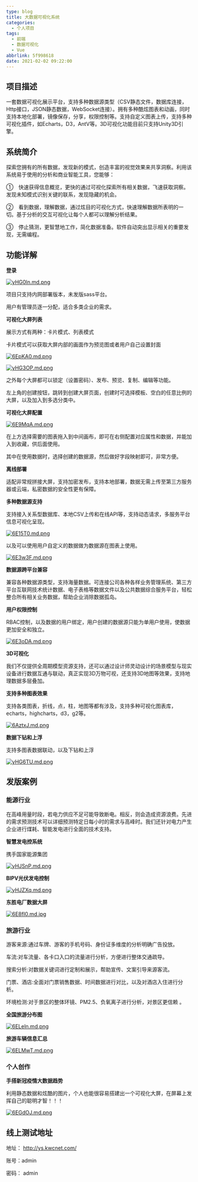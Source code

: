 ```yaml
---
type: blog
title: 大数据可视化系统
categories:
  - 个人项目
tags:
  - 前端
  - 数据可视化
  - Vue
abbrlink: 5f998618
date: 2021-02-02 09:22:00
---
```


## 项目描述

一套数据可视化展示平台，支持多种数据源类型（CSV静态文件，数据库连接，Http接口，JSON静态数据，WebSocket连接）。拥有多种酷炫图表和动画，同时支持本地化部署，镜像保存，分享，权限控制等。支持自定义图表上传，支持多种可视化插件，如Echarts，D3，AntV等。3D可视化功能目前只支持Unity3D引擎。

## 系统简介

探索您拥有的所有数据，发现新的模式，创造丰富的视觉效果来共享洞察。利用该系统易于使用的分析和商业智能工具，您能够：

①　快速获得信息概览，更快的通过可视化探索所有相关数据，飞速获取洞察。发现未知模式识别关键的联系，发现隐藏的机会。

②　看到数据，理解数据，通过炫目的可视化方式，快速理解数据所表明的一切。基于分析的交互可视化让每个人都可以理解分析结果。

③　停止猜测，更智慧地工作，简化数据准备。软件自动突出显示相关的重要发现，无需编程。

## 功能详解

**登录**

[![yHG0ln.md.png](https://s3.ax1x.com/2021/02/22/yHG0ln.md.png)](https://imgchr.com/i/yHG0ln)

项目只支持内网部署版本，未发版sass平台。

用户有管理员逐一分配，适合多类企业的需求。

**可视化大屏列表**

展示方式有两种：卡片模式、列表模式

卡片模式可以获取大屏内部的画面作为预览图或者用户自己设置封面

[![6EpKA0.md.png](https://s3.ax1x.com/2021/03/03/6EpKA0.md.png)](https://imgtu.com/i/6EpKA0)

[![yHG3OP.md.png](https://s3.ax1x.com/2021/02/22/yHG3OP.md.png)](https://imgchr.com/i/yHG3OP)

之外每个大屏都可以锁定（设置密码）、发布、预览、复制、编辑等功能。

左上角的创建按钮，跳转到创建大屏页面，创建时可选择模板、空白的任意比例的大屏，以及加入到多选分类中。

**可视化大屏配置**

[![6E9MqA.md.png](https://s3.ax1x.com/2021/03/03/6E9MqA.md.png)](https://imgtu.com/i/6E9MqA)

在上方选择需要的图表拖入到中间画布，即可在右侧配置对应属性和数据，并能加入到收藏，供后面使用。

其中在使用数据时，选择创建的数据源，然后做好字段映射即可，非常方便。

**离线部署**

适配非常规拼接大屏，支持加密发布，支持本地部署，数据无需上传至第三方服务器或云端，私密数据的安全性更有保障。 

**多种数据源支持** 

支持接入关系型数据库、本地CSV上传和在线API等，支持动态请求，多服务平台信息可视化呈现。 

[![6E15T0.md.png](https://s3.ax1x.com/2021/03/03/6E15T0.md.png)](https://imgtu.com/i/6E15T0)

以及可以使用用户自定义的数据做为数据源在图表上使用。

[![6E3w3F.md.png](https://s3.ax1x.com/2021/03/03/6E3w3F.md.png)](https://imgtu.com/i/6E3w3F)

**数据源跨平台兼容** 

兼容各种数据源类型，支持海量数据。可连接公司各种各样业务管理系统、第三方平台互联网技术统计数据、电子表格等数据文件以及公共数据综合服务平台，轻松整合所有相关业务数据，帮助企业消除数据孤岛。 

**用户权限控制**

RBAC控制，以及数据的用户绑定，用户创建的数据源只能为单用户使用，使数据更加安全和独立。

[![6E3oDA.md.png](https://s3.ax1x.com/2021/03/03/6E3oDA.md.png)](https://imgtu.com/i/6E3oDA)

**3D可视化** 

我们不仅提供全周期模型资源支持，还可以通过设计师灵动设计的场景模型与现实设备进行数据互通与联动，真正实现3D万物可视，还支持3D地图等效果，支持地理数据多层叠加。 

**支持多种图表效果**

支持各类图表，折线，点，柱，地图等都有涉及，支持多种可视化图表库，echarts，highcharts，d3，g2等。

[![6AztxJ.md.png](https://s3.ax1x.com/2021/03/03/6AztxJ.md.png)](https://imgtu.com/i/6AztxJ)

**数据下钻和上浮**

支持多图表数据联动，以及下钻和上浮

[![yHG6TU.md.png](https://s3.ax1x.com/2021/02/22/yHG6TU.md.png)](https://imgchr.com/i/yHG6TU)

<!-- more -->

## 发版案例

### 能源行业

在高峰用量时段，若电力供应不足可能导致断电。相反，则会造成资源浪费。先进的需求预测技术可以详细预测特定日每小时的需求与高峰时。我们还针对电力产生企业进行煤耗、智能发电进行全面的技术支持。

**智慧发电控系统**

携手国家能源集团

[![yHJSnP.md.png](https://s3.ax1x.com/2021/02/22/yHJSnP.md.png)](https://imgchr.com/i/yHJSnP)

**BIPV光伏发电控制**

[![yHJZXq.md.png](https://s3.ax1x.com/2021/02/22/yHJZXq.md.png)](https://imgchr.com/i/yHJZXq)

**东胜电厂数据大屏**

[![6E8fI0.md.jpg](https://s3.ax1x.com/2021/03/03/6E8fI0.md.jpg)](https://imgtu.com/i/6E8fI0)

### 旅游行业

游客来源:通过车牌、游客的手机号码、身份证多维度的分析明确广告投放。

车流:对车流量、各卡口入口的流量进行分析，方便进行整体交通疏导。

搜索分析:对数据关键词进行定制和展示，帮助宣传、文案引导来源客流。

门票、酒店:全面对门票销售数据、时间数据进行对比，以及对酒店入住进行分析。

环境检测:对于景区的整体环镜、PM2.5、负氧离子进行分析，对景区更信赖 。

**全国旅游分布图**

[![6ELeln.md.png](https://s3.ax1x.com/2021/03/04/6ELeln.md.png)](https://imgtu.com/i/6ELeln)

**旅游车辆信息汇总**

[![6ELMwT.md.png](https://s3.ax1x.com/2021/03/04/6ELMwT.md.png)](https://imgtu.com/i/6ELMwT)

### 个人创作

**手搭新冠疫情大数据趋势**

利用静态数据和炫酷的图片，个人也能很容易搭建出一个可视化大屏，在屏幕上发挥自己的聪明才智！！！

[![6EGdOJ.md.png](https://s3.ax1x.com/2021/03/03/6EGdOJ.md.png)](https://imgtu.com/i/6EGdOJ)

## 线上测试地址

地址： http://ys.kwcnet.com/

账号：admin

密码： admin